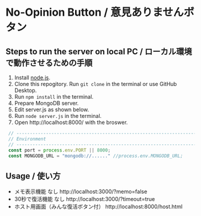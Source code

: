 # No-Opinion Button / 意見ありませんボタン

## Steps to run the server on local PC / ローカル環境で動作させるための手順

1. Install [node.js](https://nodejs.org/ja/).
2. Clone this repogitory. Run `git clone` in the terminal or use GitHub Desktop.
3. Run `npm install` in the terminal.
5. Prepare MongoDB server.
6. Edit server.js as shown below.
7. Run `node server.js` in the terminal.
8. Open http://localhost:8000/ with the broswer.

```js
 // ----------------------------------------------------------------------------
 // Environment
 // ----------------------------------------------------------------------------
 const port = process.env.PORT || 8000;
 const MONGODB_URL = "mongodb://......" //process.env.MONGODB_URL;
```

## Usage / 使い方
- メモ表示機能 なし http://localhost:3000/?memo=false
- 30秒で復活機能 なし http://localhost:3000/?timeout=true
- ホスト用画面（みんな復活ボタン付） http://localhost:8000/host.html